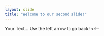 ```yaml
---
layout: slide
title: "Welcome to our second slide!"
---
```

Your Text...
Use the left arrow to go back! <<--

